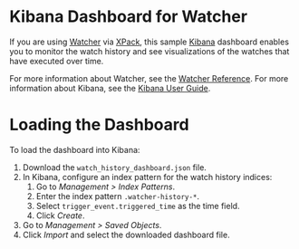 Kibana Dashboard for Watcher
=====

If you are using [Watcher](https://www.elastic.co/products/watcher) via [XPack](https://www.elastic.co/downloads/x-pack), this sample
[Kibana](https://www.elastic.co/products/kibana) dashboard enables you to monitor the watch 
history and see visualizations of the watches that have executed over time. 

For more information about Watcher, see the 
[Watcher Reference](https://www.elastic.co/guide/en/watcher/current/index.html). For more 
information about Kibana, see the 
[Kibana User Guide](https://www.elastic.co/guide/en/kibana/current/index.html).

# Loading the Dashboard

To load the dashboard into Kibana:

1. Download the `watch_history_dashboard.json` file.
2. In Kibana, configure an index pattern for the watch history indices:
    1. Go to *Management > Index Patterns*.
    2. Enter the index pattern `.watcher-history-*`.
    3. Select `trigger_event.triggered_time` as the time field.
    4. Click *Create*.
3. Go to *Management > Saved Objects*.
4. Click *Import* and select the downloaded dashboard file.
